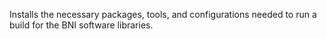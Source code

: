 Installs the necessary packages, tools, and configurations needed to run a build for the BNI software libraries.
